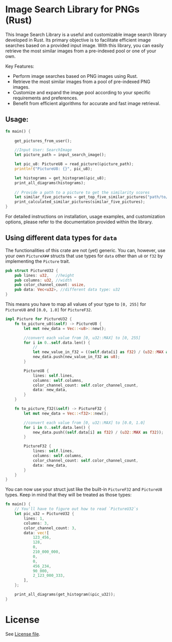 # Image Search Library for PNGs (Rust)

This Image Search Library is a useful and customizable image search library developed in Rust. Its primary objective is to facilitate efficient image searches based on a provided input image. With this library, you can easily retrieve the most similar images from a pre-indexed pool or one of your own.

Key Features:
- Perform image searches based on PNG images using Rust.
- Retrieve the most similar images from a pool of pre-indexed PNG images.
- Customize and expand the image pool according to your specific requirements and preferences.
- Benefit from efficient algorithms for accurate and fast image retrieval.

## Usage:

```rust
fn main() {
    
    get_pictures_from_user();

    //Input User: SearchImage
    let picture_path = input_search_image();

    let pic_u8: PictureU8 = read_picture(&picture_path);
    println!("PictureU8: {}", pic_u8);

    let histograms = get_histogram(&pic_u8);
    print_all_diagrams(histograms);
        
    // Provide a path to a picture to get the similarity scores
    let similar_five_pictures = get_top_five_similar_pictures("path/to/picture.png").unwrap();
    print_calculated_similar_pictures(similar_five_pictures);
}
```

For detailed instructions on installation, usage examples, and customization options, please refer to the documentation provided within the library.

## Using different data types for `data`
The functionalities of this crate are not (yet) generic.
You can, however, use your own `PictureX##` structs that use types for `data` other than `u8` or `f32` by implementing the `Picture` trait.

```rust
pub struct PictureU32 {
    pub lines: u32,   //height
    pub columns: u32, //width
    pub color_channel_count: usize,
    pub data: Vec<u32>, //different data type: u32
}
```

This means you have to map all values of your type to `[0, 255]` for `PictureU8` and `[0.0, 1.0]` for `PictureF32`.

```rust
impl Picture for PictureU32 {
    fn to_picture_u8(&self) -> PictureU8 {
        let mut new_data = Vec::<u8>::new();

        //convert each value from [0, u32::MAX] to [0, 255]
        for i in 0..self.data.len() {
            //
            let new_value_in_f32 = ((self.data[i] as f32) / (u32::MAX as f32)) * 255.0;
            new_data.push(new_value_in_f32 as u8);
        }

        PictureU8 {
            lines: self.lines,
            columns: self.columns,
            color_channel_count: self.color_channel_count,
            data: new_data,
        }
    }

    fn to_picture_f32(&self) -> PictureF32 {
        let mut new_data = Vec::<f32>::new();

        //convert each value from [0, u32::MAX] to [0.0, 1.0]
        for i in 0..self.data.len() {
            new_data.push((self.data[i] as f32) / (u32::MAX as f32));
        }

        PictureF32 {
            lines: self.lines,
            columns: self.columns,
            color_channel_count: self.color_channel_count,
            data: new_data,
        }
    }
}
```

You can now use your struct just like the built-in `PictureF32` and `PictureU8` types.
Keep in mind that they will be treated as those types:

```rust
fn main() {
    // You'll have to figure out how to read `PictureU32`s
    let pic_u32 = PictureU32 {
        lines: 1,
        columns: 3,
        color_channel_count: 3,
        data: vec![
            123_456,
            128,
            0,
            210_000_000,
            0,
            0,
            456_234,
            90_000,
            2_123_000_333,
        ],
    };

    print_all_diagrams(get_histogram(&pic_u32));
}
```

# License
See [License file](LICENSE-MIT).
